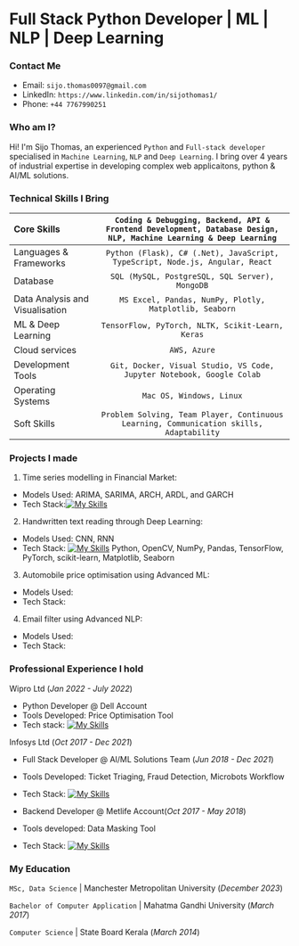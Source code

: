 # Full Stack Python Developer | ML | NLP | Deep Learning

### Contact Me

- Email: `sijo.thomas0097@gmail.com`
- LinkedIn: `https://www.linkedin.com/in/sijothomas1/`
- Phone: `+44 7767990251`


### Who am I?
Hi! I'm Sijo Thomas, an experienced `Python` and `Full-stack developer` specialised in `Machine Learning`, `NLP` and `Deep Learning`. I bring over 4 years of industrial expertise in developing complex web applicaitons, python & AI/ML solutions.


### Technical Skills I Bring

| Core Skills | `Coding & Debugging, Backend, API & Frontend Development, Database Design, NLP, Machine Learning & Deep Learning` |
| :--- | :---: |
| Languages & Frameworks | `Python (Flask), C# (.Net), JavaScript, TypeScript, Node.js, Angular, React` |
| Database | `SQL (MySQL, PostgreSQL, SQL Server), MongoDB`
| Data Analysis and Visualisation | `MS Excel, Pandas, NumPy, Plotly, Matplotlib, Seaborn`
| ML & Deep Learning | `TensorFlow, PyTorch, NLTK, Scikit-Learn, Keras`
| Cloud services | `AWS, Azure`
| Development Tools | `Git, Docker, Visual Studio, VS Code, Jupyter Notebook, Google Colab`
| Operating Systems | `Mac OS, Windows, Linux`
| Soft Skills | `Problem Solving, Team Player, Continuous Learning, Communication skills, Adaptability`


### Projects I made


1. Time series modelling in Financial Market:
- Models Used: ARIMA, SARIMA, ARCH, ARDL, and GARCH
- Tech Stack:[![My Skills](https://skillicons.dev/icons?i=py,tensorflow,pytorch,matlab,sklearn,git,github,visualstudio,windows,stackoverflow)](https://skillicons.dev)


2. Handwritten text reading through Deep Learning:
- Models Used: CNN, RNN
- Tech Stack: [![My Skills](https://skillicons.dev/icons?i=py,tensorflow,pytorch,matlab,sklearn,git,github,visualstudio,windows,stackoverflow)](https://skillicons.dev)
Python, OpenCV, NumPy, Pandas, TensorFlow, PyTorch, scikit-learn, Matplotlib, Seaborn


3. Automobile price optimisation using Advanced ML:
- Models Used:
- Tech Stack:


4. Email filter using Advanced NLP:
- Models Used: 
- Tech Stack: 


### Professional Experience I hold


Wipro Ltd (_Jan 2022 - July 2022_)
  - Python Developer @ Dell Account
  - Tools Developed: Price Optimisation Tool
  - Tech stack: [![My Skills](https://skillicons.dev/icons?i=py,tensorflow,pytorch,matlab,sklearn,mysql,postgres,azure,git,github,kubernetes,docker,postman,visualstudio,windows,stackoverflow)](https://skillicons.dev)


Infosys Ltd (_Oct 2017 - Dec 2021_)
  - Full Stack Developer @ AI/ML Solutions Team (_Jun 2018 - Dec 2021_)
  - Tools Developed: Ticket Triaging, Fraud Detection, Microbots Workflow
  - Tech Stack: [![My Skills](https://skillicons.dev/icons?i=angular,html,css,ts,py,flask,npm,java,tensorflow,pytorch,matlab,sklearn,mongodb,azure,github,git,docker,postman,anaconda,vscode,stackoverflow,windows)](https://skillicons.dev)


  - Backend Developer @ Metlife Account(_Oct 2017 - May 2018_)
  - Tools developed: Data Masking Tool
  - Tech Stack: [![My Skills](https://skillicons.dev/icons?i=angular,css,html,js,nodejs,spring,npm,git,github,stackoverflow,visualstudio,vscode,windows)](https://skillicons.dev)


### My Education


`MSc, Data Science` | Manchester Metropolitan University (_December 2023_)

`Bachelor of Computer Application` | Mahatma Gandhi University (_March 2017_)

`Computer Science` | State Board Kerala (_March 2014_)

  
